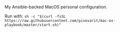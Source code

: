 My Ansible-backed MacOS personal configuration.

Run with:
```sh -c "$(curl -fsSL https://raw.githubusercontent.com/pivovarit/mac-os-playbook/master/start.sh)"```

